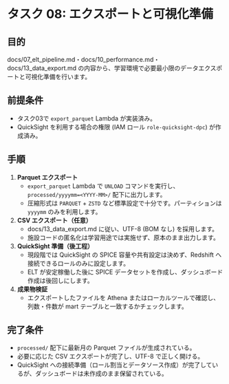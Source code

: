 # タスク 08: エクスポートと可視化準備

## 目的
docs/07_elt_pipeline.md・docs/10_performance.md・docs/13_data_export.md の内容から、学習環境で必要最小限のデータエクスポートと可視化準備を行います。

## 前提条件
- タスク03で `export_parquet` Lambda が実装済み。
- QuickSight を利用する場合の権限 (IAM ロール `role-quicksight-dpc`) が作成済み。

## 手順
1. **Parquet エクスポート**
   - `export_parquet` Lambda で `UNLOAD` コマンドを実行し、`processed/yyyymm=<YYYY-MM>/` 配下に出力します。
   - 圧縮形式は `PARQUET` + `ZSTD` など標準設定で十分です。パーティションは `yyyymm` のみを利用します。
2. **CSV エクスポート（任意）**
   - docs/13_data_export.md に従い、UTF-8 (BOM なし) を採用します。
   - 施設コードの匿名化は学習用途では実施せず、原本のまま出力します。
3. **QuickSight 準備（後工程）**
   - 現段階では QuickSight の SPICE 容量や共有設定は決めず、Redshift へ接続できるロールのみに設定します。
   - ELT が安定稼働した後に SPICE データセットを作成し、ダッシュボード作成は後回しにします。
4. **成果物検証**
   - エクスポートしたファイルを Athena またはローカルツールで確認し、列数・件数が mart テーブルと一致するかチェックします。

## 完了条件
- `processed/` 配下に最新月の Parquet ファイルが生成されている。
- 必要に応じた CSV エクスポートが完了し、UTF-8 で正しく開ける。
- QuickSight への接続準備（ロール割当とデータソース作成）が完了しているが、ダッシュボードは未作成のまま保留されている。
